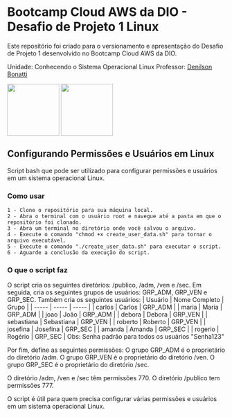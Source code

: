 # Bootcamp Cloud AWS da DIO - Desafio de Projeto 1 Linux
Este repositório foi criado para o versionamento e apresentação do Desafio de Projeto 1 desenvolvido no Bootcamp Cloud AWS da DIO.

Unidade: Conhecendo o Sistema Operacional Linux
Professor: [Denilson Bonatti](https://github.com/denilsonbonatti/)

<a href="https://www.dio.me/bootcamp/bootcamp-cloud-aws"><img src="https://hermes.digitalinnovation.one/tracks/af22d4a0-463f-48c5-a70c-4961d5e618d0.png" align="center" height="120" width="120" ></a> <a href="https://www.dio.me/"><img src="https://hermes.digitalinnovation.one/assets/diome/logo-full.svg" align="center" height="120" width="120" ></a> <br>

## Configurando Permissões e Usuários em Linux
Script bash que pode ser utilizado para configurar permissões e usuários em um sistema operacional Linux.

### Como usar
    1 - Clone o repositório para sua máquina local.
    2 - Abra o terminal com o usuário root e navegue até a pasta em que o repositório foi clonado.
    3 - Abra um terminal no diretório onde você salvou o arquivo.
    4 - Execute o comando "chmod +x create_user_data.sh" para tornar o arquivo executável.
    5 - Execute o comando "./create_user_data.sh" para executar o script.
    6 - Aguarde a conclusão da execução do script.

### O que o script faz
O script cria os seguintes diretórios: /publico, /adm, /ven e /sec.
Em seguida, cria os seguintes grupos de usuários: GRP_ADM, GRP_VEN e GRP_SEC.
Também cria os seguintes usuários:
| Usuário | Nome Completo | Grupo |
| ----- | ----- | ----- |
| carlos | Carlos | GRP_ADM |
| maria | Maria | GRP_ADM |
| joao | João | GRP_ADM |
| debora | Debora | GRP_VEN |
| sebastiana | Sebastiana | GRP_VEN |
| roberto | Roberto | GRP_VEN |
| josefina | Josefina | GRP_SEC |
| amanda | Amanda | GRP_SEC |
| rogerio | Rogério | GRP_SEC |
Obs: Senha padrão para todos os usuários "Senha123"

Por fim, define as seguintes permissões:
O grupo GRP_ADM é o proprietário do diretório /adm.
O grupo GRP_VEN é o proprietário do diretório /ven.
O grupo GRP_SEC é o proprietário do diretório /sec.

O diretório /adm, /ven e /sec têm permissões 770.
O diretório /publico tem permissões 777.

O script é útil para quem precisa configurar várias permissões e usuários em um sistema operacional Linux.

